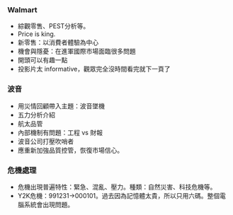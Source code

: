 ### Walmart

* 綜觀零售、PEST分析等。
* Price is king.
* 新零售：以消費者體驗為中心
* 機會與隱憂：在進軍國際市場面臨很多問題
* 開頭可以有趣一點
* 投影片太 informative，觀眾完全沒時間看完就下一頁了

### 波音

* 用災情回顧帶入主題：波音墜機
* 五力分析介紹
* 航太品管
* 內部機制有問題：工程 vs 財報
* 波音公司打壓吹哨者
* 應重新加強品質控管，恢復市場信心。

### 危機處理

* 危機出現普遍特性：緊急、混亂、壓力。種類：自然災害、科技危機等。
* Y2K危機：991231->000101。過去因為記憶體太貴，所以只用六碼。整個電腦系統會出現問題。